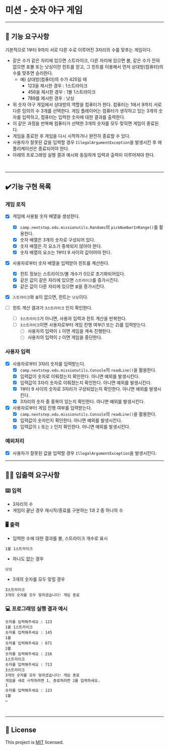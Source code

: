 # 미션 - 숫자 야구 게임

---

## 🚀 기능 요구사항

기본적으로 1부터 9까지 서로 다른 수로 이루어진 3자리의 수를 맞추는 게임이다.

- 같은 수가 같은 자리에 있으면 스트라이크, 다른 자리에 있으면 볼, 같은 수가 전혀 없으면 포볼 또는 낫싱이란 힌트를 얻고, 그 힌트를 이용해서 먼저 상대방(컴퓨터)의 수를 맞추면 승리한다.
  - 예) 상대방(컴퓨터)의 수가 425일 때
    - 123을 제시한 경우 : 1스트라이크
    - 456을 제시한 경우 : 1볼 1스트라이크
    - 789를 제시한 경우 : 낫싱
- 위 숫자 야구 게임에서 상대방의 역할을 컴퓨터가 한다. 컴퓨터는 1에서 9까지 서로 다른 임의의 수 3개를 선택한다. 게임 플레이어는 컴퓨터가 생각하고 있는 3개의 숫자를 입력하고, 컴퓨터는 입력한 숫자에 대한 결과를 출력한다.
- 이 같은 과정을 반복해 컴퓨터가 선택한 3개의 숫자를 모두 맞히면 게임이 종료된다.
- 게임을 종료한 후 게임을 다시 시작하거나 완전히 종료할 수 있다.
- 사용자가 잘못된 값을 입력할 경우 `IllegalArgumentException`을 발생시킨 후 애플리케이션은 종료되어야 한다.
- 아래의 프로그래밍 실행 결과 예시와 동일하게 입력과 출력이 이루어져야 한다.

<br>

---
## ✔️기능 구현 목록
### 게임 로직
- [x] 게임에 사용될 숫자 배열을 생성한다.
  - [x] `camp.nextstep.edu.missionutils.Randoms`의 `pickNumberInRange()`를 활용한다.
  - [x] 숫자 배열은 3개의 숫자로 구성되어 있다.
  - [x] 숫자 배열은 각 요소가 중복되지 않아야 한다.
  - [x] 숫자 배열의 요소는 1부터 9 사이의 값이어야 한다.

- [x] 사용자로부터 숫자 배열을 입력받아 힌트를 계산한다.
  - [x] 힌트 정보는 스트라이크/볼 개수가 0으로 초기화되어있다.
  - [x] 같은 값이 같은 자리에 있으면 `스트라이크`를 증가시킨다.
  - [x] 같은 값이 다른 자리에 있으면 `볼`을 증가시킨다.
  
- [x] `스트라이크`와 `볼`이 없으면, 힌트는 `낫싱`이다.

- [ ] 힌트 계산 결과가 `3스트라이크` 인지 확인한다.
  - [ ] `3스트라이크`가 아니면, 사용자 입력과 힌트 계산을 반복한다.
  - [ ] `3스트라이크`이면 사용자로부터 게임 진행 여부(1 또는 2)를 입력받는다.
    - [ ] 사용자의 입력이 `1` 이면 게임을 계속 진행한다.
    - [ ] 사용자의 입력이 `2` 이면 게임을 중단한다.

### 사용자 입력
- [x] 사용자로부터 3자리 숫자를 입력받는다.
  - [x] `camp.nextstep.edu.missionutils.Console`의 `readLine()`을 활용한다.
  - [x] 입력값이 숫자로 이뤄졌는지 확인한다. 아니면 예외를 발생시킨다.
  - [x] 입력값이 3자리 숫자로 이뤄졌는지 확인한다. 아니면 예외를 발생시킨다.
  - [x] 1부터 9 사이의 숫자로 3자리가 구성되었는지 확인한다. 아니면 예외를 발생시킨다.
  - [x] 3자리의 숫자 중 중복이 있는지 확인한다. 아니면 예외를 발생시킨다.

- [x] 사용자로부터 게임 진행 여부를 입력받는다.
  - [x] `camp.nextstep.edu.missionutils.Console`의 `readLine()`을 활용한다.
  - [x] 입력값이 숫자인지 확인한다. 아니면 예외를 발생시킨다.
  - [x] 입력값이 `1` 또는 `2` 인지 확인한다. 아니면 예외를 발생시킨다.

### 예외처리
- [x] 사용자가 잘못된 값을 입력할 경우 `IllegalArgumentException`을 발생시킨다.


---

## ✍🏻 입출력 요구사항

### ⌨️ 입력

- 3자리의 수
- 게임이 끝난 경우 재시작/종료를 구분하는 1과 2 중 하나의 수

### 🖥 출력

- 입력한 수에 대한 결과를 볼, 스트라이크 개수로 표시

```
1볼 1스트라이크
```

- 하나도 없는 경우

```
낫싱
```

- 3개의 숫자를 모두 맞힐 경우

```
3스트라이크
3개의 숫자를 모두 맞히셨습니다! 게임 종료
```

### 💻 프로그래밍 실행 결과 예시

```
숫자를 입력해주세요 : 123
1볼 1스트라이크
숫자를 입력해주세요 : 145
1볼 
숫자를 입력해주세요 : 671
2볼 
숫자를 입력해주세요 : 216
1스트라이크 
숫자를 입력해주세요 : 713
3스트라이크 
3개의 숫자를 모두 맞히셨습니다! 게임 종료
게임을 새로 시작하려면 1, 종료하려면 2를 입력하세요.
1
숫자를 입력해주세요 : 123
1볼
… 
```

<br>

---

## 📝 License

This project is [MIT](https://github.com/woowacourse/java-baseball-precourse/blob/master/LICENSE) licensed.
